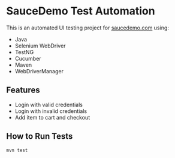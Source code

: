 # SauceDemo Test Automation

This is an automated UI testing project for [saucedemo.com](https://www.saucedemo.com) using:
- Java
- Selenium WebDriver
- TestNG
- Cucumber
- Maven
- WebDriverManager
## Features

- Login with valid credentials
- Login with invalid credentials
- Add item to cart and checkout

## How to Run Tests

```bash
mvn test

